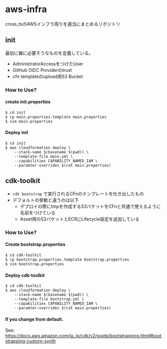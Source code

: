 # aws-infra
cross_tsのAWSインフラ周りを適当にまとめるリポジトリ

## init

最初に雑に必要そうなものを定義している。
* AdministratorAccessをつけたUser
* GitHub OIDC Providerのtrust
* cfn templateのupload用S3 Bucket

### How to Use?
#### create init.properties
```
$ cd init
$ cp main.properties.template main.properties
$ vim main.properties
```

#### Deploy init
```
$ cd init
$ aws cloudformation deploy \
    --stack-name $(basename $(pwd)) \
    --template-file main.yml \
    --capabilities CAPABILITY_NAMED_IAM \
    --paramter-overrides $(cat main.properties)
```

## cdk-toolkit

* `cdk bootstrap` で実行されるCFnのテンプレートを吐き出したもの
* デフォルトの挙動と違うのは以下
  * デプロイの際にtmpを作成するS3バケットをCFnと共通で使えるように名前をつけている
  * Asset用のS3バケットとECRにLifecycle設定を追加している

### How to Use?
#### Create bootstrap.properties
```
$ cd cdk-toolkit
$ cp bootstrap.properties.template bootstrap.properties
$ vim bootstrap.properties
```

#### Deploy cdk-toolkit
```
$ cd cdk-toolkit
$ aws cloudformation deploy \
    --stack-name $(basename $(pwd)) \
    --template-file bootstrap.yml \
    --capabilities CAPABILITY_NAMED_IAM \
    --paramter-overrides $(cat main.properties)
```

#### If you change from default.

See: https://docs.aws.amazon.com/ja_jp/cdk/v2/guide/bootstrapping.html#bootstrapping-custom-synth
